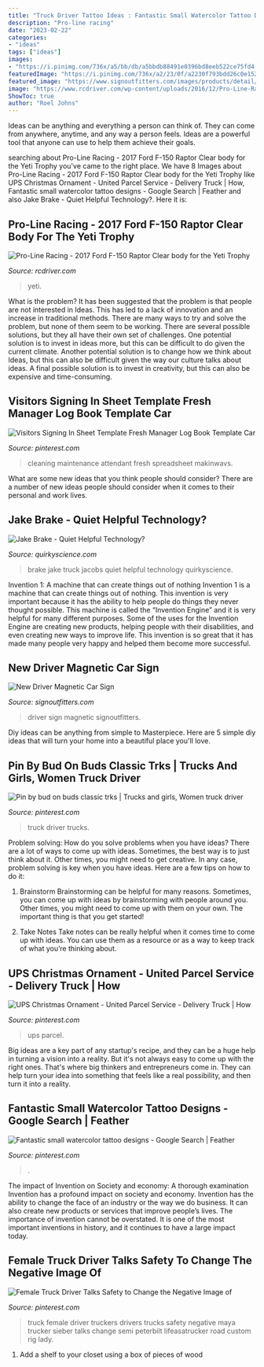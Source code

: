 ```yaml
---
title: "Truck Driver Tattoo Ideas : Fantastic Small Watercolor Tattoo Designs"
description: "Pro-line racing"
date: "2023-02-22"
categories:
- "ideas"
tags: ["ideas"]
images:
- "https://i.pinimg.com/736x/a5/bb/db/a5bbdb88491e0396bd8eeb522ce75fd4.jpg"
featuredImage: "https://i.pinimg.com/736x/a2/23/0f/a2230f793bdd26c0e152e79d842085c9--semi-trucks-big-trucks.jpg"
featured_image: "https://www.signoutfitters.com/images/products/detail/New_Driver_Magnet_MagSD2_Design.png"
image: "https://www.rcdriver.com/wp-content/uploads/2016/12/Pro-Line-Racing-2017-Ford-F-150-Raptor-Clear-body-for-the-Yeti-Trophy-Truck-900x484.jpg"
ShowToc: true
author: "Roel Johns"
---
```



Ideas can be anything and everything a person can think of. They can come from anywhere, anytime, and any way a person feels. Ideas are a powerful tool that anyone can use to help them achieve their goals.

	

		
searching about Pro-Line Racing - 2017 Ford F-150 Raptor Clear body for the Yeti Trophy you've came to the right place. We have 8 Images about Pro-Line Racing - 2017 Ford F-150 Raptor Clear body for the Yeti Trophy like UPS Christmas Ornament - United Parcel Service - Delivery Truck | How, Fantastic small watercolor tattoo designs - Google Search | Feather and also Jake Brake - Quiet Helpful Technology?. Here it is:
		
    
## Pro-Line Racing - 2017 Ford F-150 Raptor Clear Body For The Yeti Trophy

<img loading=lazy src="https://www.rcdriver.com/wp-content/uploads/2016/12/Pro-Line-Racing-2017-Ford-F-150-Raptor-Clear-body-for-the-Yeti-Trophy-Truck-900x484.jpg" onerror="this.onerror=null;this.src='https://tse3.mm.bing.net/th?id=OIP.exHcdVtwjLsziQpltwwXBAHaD-&amp;pid=15.1';" alt="Pro-Line Racing - 2017 Ford F-150 Raptor Clear body for the Yeti Trophy">

_Source: rcdriver.com_

>yeti. 

	

What is the problem?
It has been suggested that the problem is that people are not interested in Ideas. This has led to a lack of innovation and an increase in traditional methods. There are many ways to try and solve the problem, but none of them seem to be working. There are several possible solutions, but they all have their own set of challenges. One potential solution is to invest in ideas more, but this can be difficult to do given the current climate. Another potential solution is to change how we think about Ideas, but this can also be difficult given the way our culture talks about ideas. A final possible solution is to invest in creativity, but this can also be expensive and time-consuming.

    
## Visitors Signing In Sheet Template Fresh Manager Log Book Template Car

<img loading=lazy src="https://i.pinimg.com/736x/6e/d4/fb/6ed4fb1edb9e88ed50bb979c969e74a2.jpg" onerror="this.onerror=null;this.src='https://tse1.mm.bing.net/th?id=OIP.Vmbdhm5RNThPbsCXs99IpgHaE5&amp;pid=15.1';" alt="Visitors Signing In Sheet Template Fresh Manager Log Book Template Car">

_Source: pinterest.com_

>cleaning maintenance attendant fresh spreadsheet makinwavs. 

	

What are some new ideas that you think people should consider?
There are a number of new ideas people should consider when it comes to their personal and work lives.

    
## Jake Brake - Quiet Helpful Technology?

<img loading=lazy src="https://www.quirkyscience.com/wp-content/uploads/2016/04/Jake-Brake.jpg" onerror="this.onerror=null;this.src='https://tse2.mm.bing.net/th?id=OIP.7ErcnIGue6ercTmth0juEgHaDY&amp;pid=15.1';" alt="Jake Brake - Quiet Helpful Technology?">

_Source: quirkyscience.com_

>brake jake truck jacobs quiet helpful technology quirkyscience. 

	

Invention 1: A machine that can create things out of nothing
Invention 1 is a machine that can create things out of nothing. This invention is very important because it has the ability to help people do things they never thought possible. This machine is called the “Invention Engine” and it is very helpful for many different purposes. Some of the uses for the Invention Engine are creating new products, helping people with their disabilities, and even creating new ways to improve life. This invention is so great that it has made many people very happy and helped them become more successful.

    
## New Driver Magnetic Car Sign

<img loading=lazy src="https://www.signoutfitters.com/images/products/detail/New_Driver_Magnet_MagSD2_Design.png" onerror="this.onerror=null;this.src='https://tse4.mm.bing.net/th?id=OIP.7nqayA_6GLjMBbBXlZNdaAHaDw&amp;pid=15.1';" alt="New Driver Magnetic Car Sign">

_Source: signoutfitters.com_

>driver sign magnetic signoutfitters. 

	

Diy ideas can be anything from simple to Masterpiece. Here are 5 simple diy ideas that will turn your home into a beautiful place you'll love.

    
## Pin By Bud On Buds Classic Trks | Trucks And Girls, Women Truck Driver

<img loading=lazy src="https://i.pinimg.com/736x/a5/bb/db/a5bbdb88491e0396bd8eeb522ce75fd4.jpg" onerror="this.onerror=null;this.src='https://tse3.mm.bing.net/th?id=OIP.q0TZVEMyFmcJxU6wveYvlQHaJ4&amp;pid=15.1';" alt="Pin by bud on buds classic trks | Trucks and girls, Women truck driver">

_Source: pinterest.com_

>truck driver trucks. 

	

Problem solving: How do you solve problems when you have ideas?
There are a lot of ways to come up with ideas. Sometimes, the best way is to just think about it. Other times, you might need to get creative. In any case, problem solving is key when you have ideas. Here are a few tips on how to do it:
1. Brainstorm
Brainstorming can be helpful for many reasons. Sometimes, you can come up with ideas by brainstorming with people around you. Other times, you might need to come up with them on your own. The important thing is that you get started!

2. Take Notes
Take notes can be really helpful when it comes time to come up with ideas. You can use them as a resource or as a way to keep track of what you’re thinking about.

    
## UPS Christmas Ornament - United Parcel Service - Delivery Truck | How

<img loading=lazy src="https://i.pinimg.com/736x/38/0c/47/380c47389ac2633a0c7f9a6c1808e43b.jpg" onerror="this.onerror=null;this.src='https://tse3.mm.bing.net/th?id=OIP.W-h4G8vjgf2AIQpLJbMZSwHaIV&amp;pid=15.1';" alt="UPS Christmas Ornament - United Parcel Service - Delivery Truck | How">

_Source: pinterest.com_

>ups parcel. 

	

Big ideas are a key part of any startup's recipe, and they can be a huge help in turning a vision into a reality. But it's not always easy to come up with the right ones. That's where big thinkers and entrepreneurs come in. They can help turn your idea into something that feels like a real possibility, and then turn it into a reality.

    
## Fantastic Small Watercolor Tattoo Designs - Google Search | Feather

<img loading=lazy src="https://i.pinimg.com/736x/19/80/17/1980176a8766807bf5da4caf9513f5a2.jpg" onerror="this.onerror=null;this.src='https://tse1.mm.bing.net/th?id=OIP.2gIuaa5M9dIlgkYzSACltgHaKE&amp;pid=15.1';" alt="Fantastic small watercolor tattoo designs - Google Search | Feather">

_Source: pinterest.com_

>. 

	

The impact of Invention on Society and economy: A thorough examination
Invention has a profound impact on society and economy. Invention has the ability to change the face of an industry or the way we do business. It can also create new products or services that improve people’s lives. The importance of invention cannot be overstated. It is one of the most important inventions in history, and it continues to have a large impact today.

    
## Female Truck Driver Talks Safety To Change The Negative Image Of

<img loading=lazy src="https://i.pinimg.com/736x/a2/23/0f/a2230f793bdd26c0e152e79d842085c9--semi-trucks-big-trucks.jpg" onerror="this.onerror=null;this.src='https://tse3.mm.bing.net/th?id=OIP.kbTReMcAav0zLL-HrAR8RQHaLk&amp;pid=15.1';" alt="Female Truck Driver Talks Safety to Change the Negative Image of">

_Source: pinterest.com_

>truck female driver truckers drivers trucks safety negative maya trucker sieber talks change semi peterbilt lifeasatrucker road custom rig lady. 

	

1. Add a shelf to your closet using a box of pieces of wood 

